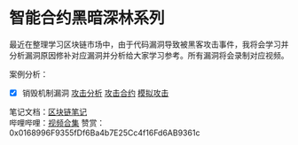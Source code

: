 
# 智能合约黑暗深林系列
最近在整理学习区块链市场中，由于代码漏洞导致被黑客攻击事件，我将会学习并分析漏洞原因修补对应漏洞并分析给大家学习参考。所有漏洞将会录制对应视频。

案例分析：
- [x] 销毁机制漏洞 [攻击分析](https://github.com/qdwds/darkForest/blob/master/examples/HealthToken/HealthToken.md) [攻击合约](https://github.com/qdwds/darkForest/blob/master/examples/HealthToken/HealthToken.sol) [模拟攻击](https://github.com/qdwds/darkForest/blob/master/examples/HealthToken/HealthToken.ts)





笔记文档：[区块链笔记](https://www.yuque.com/qdwds)\
哔哩哔哩：[视频合集](https://space.bilibili.com/449244768?spm_id_from=333.1007.0.0)
赞赏：0x0168996F9355fDf6Ba4b7E25Cc4f16Fd6AB9361c